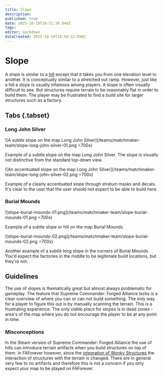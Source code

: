 ```yaml
---
title: Slope
description: 
published: true
date: 2025-10-19T10:51:30.040Z
tags: 
editor: markdown
dateCreated: 2025-10-19T10:50:32.890Z
---
```


# Slope

A slope is similar to a [hill](../hill) except that it takes you from one elevation level to another. It is conceptually similar to a stretched out ramp. However, just like a hill a slope is usually infamous among players. A slope is often visually difficult to see. But structures require terrain to be reasonably flat in order to build them. The player may be frustrated to find a build site for larger structures such as a factory. 

## Tabs {.tabset}
### Long John Silver

![A subtle slope on the map Long John Silver](/teams/matchmaker-team/slope-long-john-silver-01.png =700x)

Example of a subtle slope on the map Long John Silver. The slope is visually not distinctive from the standard top-down view.

![An accentuated slope on the map Long John Silver](/teams/matchmaker-team/slope-long-john-silver-02.png =700x)

Example of a clearly accentuated slope through stratum masks and decals. It's clear to the user that the user should not expect to be able to build here.

### Burial Mounds

![slope-burial-mounds-01.png](/teams/matchmaker-team/slope-burial-mounds-01.png =700x)

Example of a subtle slope or hill on the map Burial Mounds.

![slope-burial-mounds-02.png](/teams/matchmaker-team/slope-burial-mounds-02.png =700x)

Another example of a subtle long slope in the corners of Burial Mounds. You'd expect the factories in the middle to be legitimate build locations, but they're not.

## Guidelines

The use of slopes is thematically great but almost always problematic for gameplay. The feature that Supreme Commander: Forged Alliance lacks is a clear overview of where you can or can not build something. The only way for a player to figure this out is by manually scanning the terrain. This is a frustrating experience. The only viable place for slopes is in dead zones - area's of the map where you do not encourage the player to be at any point in time.

### Misconceptions

In the Steam version of Supreme Commander: Forged Alliance the use of hills can introduce terrain artifacts when you build structures on top of them. In FAForever however, since the [integration of Wonky Structures](https://github.com/FAForever/fa/pull/4584) the interaction of structures with the terrain is changed. There are in general very few to no artifacts and therefore this is not a concern if you only expect your map to be played on FAForever.
